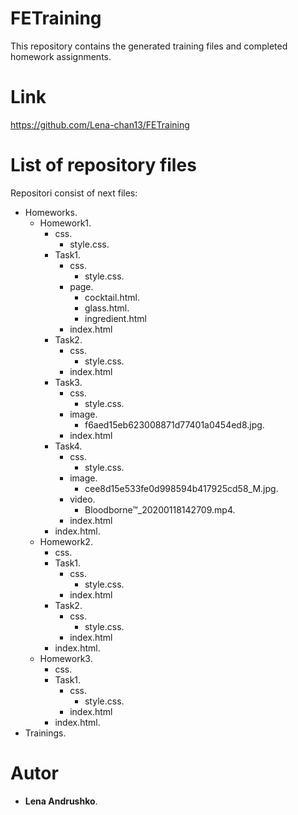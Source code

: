 # FETraining
This repository contains the generated training files and completed homework assignments.
# Link
https://github.com/Lena-chan13/FETraining
# List of repository files
Repositori consist of next files:
- Homeworks.
    * Homework1.
        + css.
            - style.css.
        + Task1.
            - css.
                * style.css.
            - page.
                * cocktail.html.
                * glass.html.
                * ingredient.html
            - index.html
        + Task2.
            - css.
                * style.css.
            - index.html
        + Task3.
            - css.
                * style.css.
            - image.
                * f6aed15eb623008871d77401a0454ed8.jpg.
            - index.html
        + Task4.
            - css.
                * style.css.
            - image.
                * cee8d15e533fe0d998594b417925cd58_M.jpg.
            - video.
                * Bloodborne™_20200118142709.mp4.
            - index.html
        + index.html.
    * Homework2.
        + css.
        + Task1.
            - css.
                * style.css.
            - index.html
        + Task2.
            - css.
                * style.css.
            - index.html
        + index.html.
    * Homework3.
        + css.
        + Task1.
            - css.
                * style.css.
            - index.html
        + index.html.
- Trainings.
# Autor
- **Lena Andrushko**.
